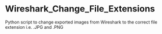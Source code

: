 # Wireshark_Change_File_Extensions
Python script to change exported images from Wireshark to the correct file extension i.e. .JPG and .PNG
